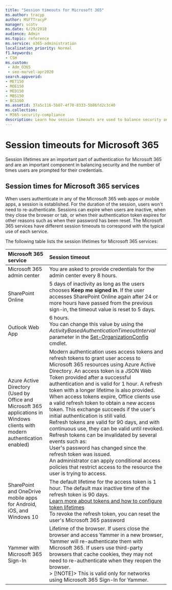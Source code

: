 ```yaml
---
title: "Session timeouts for Microsoft 365"
ms.author: tracyp
author: MSFTTracyP
manager: scotv
ms.date: 6/29/2018
audience: Admin
ms.topic: reference
ms.service: o365-administration
localization_priority: Normal
f1.keywords:
- CSH
ms.custom:
 - Adm_O365
 - seo-marvel-apr2020
search.appverid:
- MET150
- MOE150
- MED150
- MBS150
- BCS160
ms.assetid: 37a5c116-5b07-4f70-8333-5b86fd2c3c40
ms.collection:
- M365-security-compliance
description: Learn how session timeouts are used to balance security and ease of access in Microsoft 365 client apps.
---
```


# Session timeouts for Microsoft 365

Session lifetimes are an important part of authentication for Microsoft 365 and are an important component in balancing security and the number of times users are prompted for their credentials.

## Session times for Microsoft 365 services

When users authenticate in any of the Microsoft 365 web apps or mobile apps, a session is established. For the duration of the session, users won't need to re-authenticate. Sessions can expire when users are inactive, when they close the browser or tab, or when their authentication token expires for other reasons such as when their password has been reset. The Microsoft 365 services have different session timeouts to correspond with the typical use of each service.

The following table lists the session lifetimes for Microsoft 365 services:

| Microsoft 365 service | Session timeout |
|:-----|:-----|
|Microsoft 365 admin center  <br/> |You are asked to provide credentials for the admin center every 8 hours.  <br/> |
|SharePoint Online  <br/> |5 days of inactivity as long as the users chooses **Keep me signed in**. If the user accesses SharePoint Online again after 24 or more hours have passed from the previous sign-in, the timeout value is reset to 5 days.  <br/> |
|Outlook Web App  <br/> |6 hours.  <br/> You can change this value by using the  _ActivityBasedAuthenticationTimeoutInterval_ parameter in the [Set-OrganizationConfig](/powershell/module/exchange/set-organizationconfig) cmdlet.  <br/> |
|Azure Active Directory  <br/> (Used by Office and Microsoft 365 applications in Windows clients with modern authentication enabled)  <br/> | Modern authentication uses access tokens and refresh tokens to grant user access to Microsoft 365 resources using Azure Active Directory. An access token is a JSON Web Token provided after a successful authentication and is valid for 1 hour. A refresh token with a longer lifetime is also provided. When access tokens expire, Office clients use a valid refresh token to obtain a new access token. This exchange succeeds if the user's initial authentication is still valid.  <br/>  Refresh tokens are valid for 90 days, and with continuous use, they can be valid until revoked.  <br/>  Refresh tokens can be invalidated by several events such as:  <br/>  User's password has changed since the refresh token was issued.  <br/>  An administrator can apply conditional access policies that restrict access to the resource the user is trying to access.  <br/> |
|SharePoint and OneDrive mobile apps for Android, iOS, and Windows 10  <br/> |The default lifetime for the access token is 1 hour. The default max inactive time of the refresh token is 90 days.  <br/> [Learn more about tokens and how to configure token lifetimes](/azure/active-directory/active-directory-configurable-token-lifetimes) <br/> To revoke the refresh token, you can reset the user's Microsoft 365 password  <br/> |
|Yammer with Microsoft 365 Sign-In  <br/> |Lifetime of the browser. If users close the browser and access Yammer in a new browser, Yammer will re-authenticate them with Microsoft 365. If users use third-party browsers that cache cookies, they may not need to re-authenticate when they reopen the browser.  <br/> > [!NOTE]> This is valid only for networks using Microsoft 365 Sign-In for Yammer.           |
